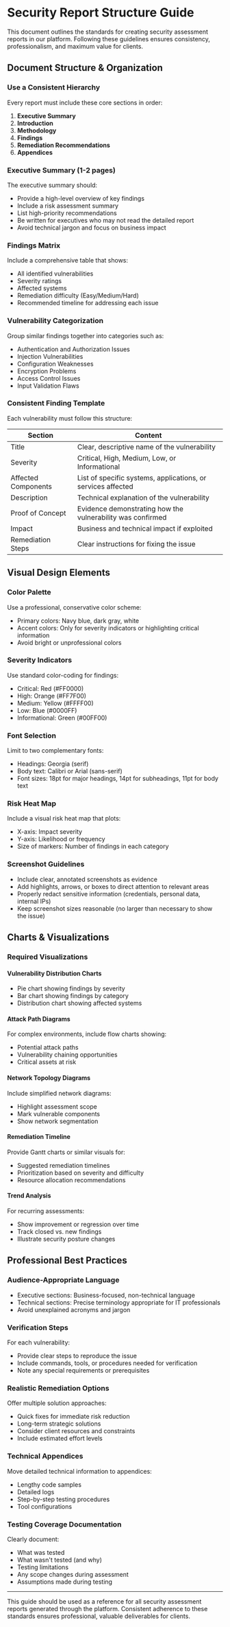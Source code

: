 # Security Report Structure Guide

This document outlines the standards for creating security assessment reports in our platform. Following these guidelines ensures consistency, professionalism, and maximum value for clients.

## Document Structure & Organization

### Use a Consistent Hierarchy

Every report must include these core sections in order:

1. **Executive Summary**
2. **Introduction**
3. **Methodology**
4. **Findings**
5. **Remediation Recommendations**
6. **Appendices**

### Executive Summary (1-2 pages)

The executive summary should:
- Provide a high-level overview of key findings
- Include a risk assessment summary
- List high-priority recommendations
- Be written for executives who may not read the detailed report
- Avoid technical jargon and focus on business impact

### Findings Matrix

Include a comprehensive table that shows:
- All identified vulnerabilities
- Severity ratings
- Affected systems
- Remediation difficulty (Easy/Medium/Hard)
- Recommended timeline for addressing each issue

### Vulnerability Categorization

Group similar findings together into categories such as:
- Authentication and Authorization Issues
- Injection Vulnerabilities
- Configuration Weaknesses
- Encryption Problems
- Access Control Issues
- Input Validation Flaws

### Consistent Finding Template

Each vulnerability must follow this structure:

| Section | Content |
|---------|---------|
| Title | Clear, descriptive name of the vulnerability |
| Severity | Critical, High, Medium, Low, or Informational |
| Affected Components | List of specific systems, applications, or services affected |
| Description | Technical explanation of the vulnerability |
| Proof of Concept | Evidence demonstrating how the vulnerability was confirmed |
| Impact | Business and technical impact if exploited |
| Remediation Steps | Clear instructions for fixing the issue |

## Visual Design Elements

### Color Palette

Use a professional, conservative color scheme:
- Primary colors: Navy blue, dark gray, white
- Accent colors: Only for severity indicators or highlighting critical information
- Avoid bright or unprofessional colors

### Severity Indicators

Use standard color-coding for findings:
- Critical: Red (#FF0000)
- High: Orange (#FF7F00)
- Medium: Yellow (#FFFF00)
- Low: Blue (#0000FF)
- Informational: Green (#00FF00)

### Font Selection

Limit to two complementary fonts:
- Headings: Georgia (serif)
- Body text: Calibri or Arial (sans-serif)
- Font sizes: 18pt for major headings, 14pt for subheadings, 11pt for body text

### Risk Heat Map

Include a visual risk heat map that plots:
- X-axis: Impact severity
- Y-axis: Likelihood or frequency
- Size of markers: Number of findings in each category

### Screenshot Guidelines

- Include clear, annotated screenshots as evidence
- Add highlights, arrows, or boxes to direct attention to relevant areas
- Properly redact sensitive information (credentials, personal data, internal IPs)
- Keep screenshot sizes reasonable (no larger than necessary to show the issue)

## Charts & Visualizations

### Required Visualizations

#### Vulnerability Distribution Charts
- Pie chart showing findings by severity
- Bar chart showing findings by category
- Distribution chart showing affected systems

#### Attack Path Diagrams
For complex environments, include flow charts showing:
- Potential attack paths
- Vulnerability chaining opportunities
- Critical assets at risk

#### Network Topology Diagrams
Include simplified network diagrams:
- Highlight assessment scope
- Mark vulnerable components
- Show network segmentation

#### Remediation Timeline
Provide Gantt charts or similar visuals for:
- Suggested remediation timelines
- Prioritization based on severity and difficulty
- Resource allocation recommendations

#### Trend Analysis
For recurring assessments:
- Show improvement or regression over time
- Track closed vs. new findings
- Illustrate security posture changes

## Professional Best Practices

### Audience-Appropriate Language
- Executive sections: Business-focused, non-technical language
- Technical sections: Precise terminology appropriate for IT professionals
- Avoid unexplained acronyms and jargon

### Verification Steps
For each vulnerability:
- Provide clear steps to reproduce the issue
- Include commands, tools, or procedures needed for verification
- Note any special requirements or prerequisites

### Realistic Remediation Options
Offer multiple solution approaches:
- Quick fixes for immediate risk reduction
- Long-term strategic solutions
- Consider client resources and constraints
- Include estimated effort levels

### Technical Appendices
Move detailed technical information to appendices:
- Lengthy code samples
- Detailed logs
- Step-by-step testing procedures
- Tool configurations

### Testing Coverage Documentation
Clearly document:
- What was tested
- What wasn't tested (and why)
- Testing limitations
- Any scope changes during assessment
- Assumptions made during testing

---

This guide should be used as a reference for all security assessment reports generated through the platform. Consistent adherence to these standards ensures professional, valuable deliverables for clients. 
